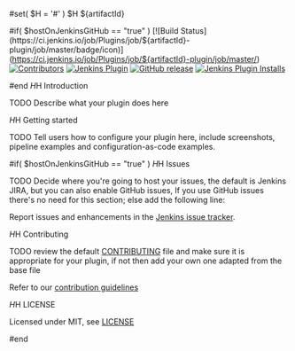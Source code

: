 #set( $H = '#' )
$H ${artifactId}

#if( $hostOnJenkinsGitHub == "true" )
[![Build Status](https://ci.jenkins.io/job/Plugins/job/${artifactId}-plugin/job/master/badge/icon)](https://ci.jenkins.io/job/Plugins/job/${artifactId}-plugin/job/master/)
[![Contributors](https://img.shields.io/github/contributors/jenkinsci/${artifactId}-plugin.svg)](https://github.com/jenkinsci/${artifactId}-plugin/graphs/contributors)
[![Jenkins Plugin](https://img.shields.io/jenkins/plugin/v/${artifactId}.svg)](https://plugins.jenkins.io/${artifactId})
[![GitHub release](https://img.shields.io/github/release/jenkinsci/${artifactId}-plugin.svg?label=changelog)](https://github.com/jenkinsci/${artifactId}-plugin/releases/latest)
[![Jenkins Plugin Installs](https://img.shields.io/jenkins/plugin/i/${artifactId}.svg?color=blue)](https://plugins.jenkins.io/${artifactId})

#end
$H$H Introduction

TODO Describe what your plugin does here

$H$H Getting started

TODO Tell users how to configure your plugin here, include screenshots, pipeline examples and 
configuration-as-code examples.

#if( $hostOnJenkinsGitHub == "true" )
$H$H Issues

TODO Decide where you're going to host your issues, the default is Jenkins JIRA, but you can also enable GitHub issues,
If you use GitHub issues there's no need for this section; else add the following line:

Report issues and enhancements in the [Jenkins issue tracker](https://issues.jenkins-ci.org/).

$H$H Contributing

TODO review the default [CONTRIBUTING](https://github.com/jenkinsci/.github/blob/master/CONTRIBUTING.md) file and make sure it is appropriate for your plugin, if not then add your own one adapted from the base file

Refer to our [contribution guidelines](https://github.com/jenkinsci/.github/blob/master/CONTRIBUTING.md)

$H$H LICENSE

Licensed under MIT, see [LICENSE](LICENSE.md)

#end
